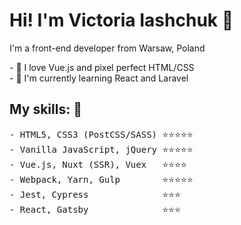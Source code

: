 # Hi! I'm Victoria Iashchuk 👋

I'm a front-end developer from Warsaw, Poland

<p>
- 💖 I love Vue.js and pixel perfect HTML/CSS<br/>
- 🌱 I'm currently learning React and Laravel
</p>

## My skills: :rocket:

<pre>
- HTML5, CSS3 (PostCSS/SASS) ⭐️⭐️⭐️⭐️⭐️
- Vanilla JavaScript, jQuery ⭐️⭐️⭐️⭐️⭐️
- Vue.js, Nuxt (SSR), Vuex   ⭐️⭐️⭐️⭐️
- Webpack, Yarn, Gulp        ⭐️⭐️⭐️⭐️⭐️
- Jest, Cypress              ⭐️⭐️⭐️
- React, Gatsby              ⭐️⭐️⭐️
</pre>
